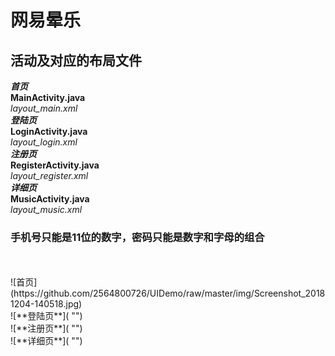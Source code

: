# 网易晕乐
## 活动及对应的布局文件
***首页***<br>
**MainActivity.java**<br>
*layout_main.xml*<br>
***登陆页***<br>
**LoginActivity.java**<br>
*layout_login.xml*<br>
***注册页***<br>
**RegisterActivity.java**<br>
*layout_register.xml*<br>
***详细页***<br>
**MusicActivity.java**<br>
*layout_music.xml*<br>
### 手机号只能是11位的数字，密码只能是数字和字母的组合
<br>
<br>
![首页](https://github.com/2564800726/UIDemo/raw/master/img/Screenshot_20181204-140518.jpg) <br>
![**登陆页**]( "")<br>
![**注册页**]( "")<br>
![**详细页**]( "")<br>
